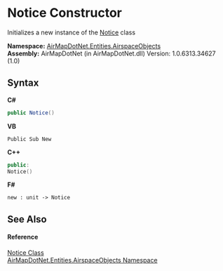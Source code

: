 # Notice Constructor 
 

Initializes a new instance of the <a href="T_AirMapDotNet_Entities_AirspaceObjects_Notice">Notice</a> class

**Namespace:**&nbsp;<a href="N_AirMapDotNet_Entities_AirspaceObjects">AirMapDotNet.Entities.AirspaceObjects</a><br />**Assembly:**&nbsp;AirMapDotNet (in AirMapDotNet.dll) Version: 1.0.6313.34627 (1.0)

## Syntax

**C#**<br />
``` C#
public Notice()
```

**VB**<br />
``` VB
Public Sub New
```

**C++**<br />
``` C++
public:
Notice()
```

**F#**<br />
``` F#
new : unit -> Notice
```


## See Also


#### Reference
<a href="T_AirMapDotNet_Entities_AirspaceObjects_Notice">Notice Class</a><br /><a href="N_AirMapDotNet_Entities_AirspaceObjects">AirMapDotNet.Entities.AirspaceObjects Namespace</a><br />